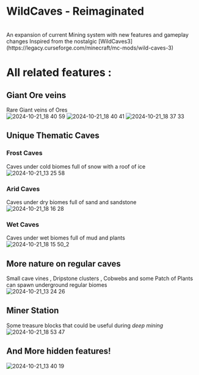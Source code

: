 # WildCaves - Reimaginated
<br>
An expansion of current Mining system with new features and gameplay changes
Inspired from the nostalgic [WildCaves3](https://legacy.curseforge.com/minecraft/mc-mods/wild-caves-3)

<br>

# All related features :

## Giant Ore veins
Rare Giant veins of Ores<br>
![2024-10-21_18 40 59](https://github.com/user-attachments/assets/44c58046-f3da-4a59-bcc1-cd938caa457b)
![2024-10-21_18 40 41](https://github.com/user-attachments/assets/748d0dcf-bba2-4f12-816c-14c10c256b74)
![2024-10-21_18 37 33](https://github.com/user-attachments/assets/9184048f-99e6-4140-a52e-73f7225b38ee)


## Unique Thematic Caves

### Frost Caves
Caves under cold biomes full of snow with a roof of ice<br>
![2024-10-21_13 25 58](https://github.com/user-attachments/assets/980347a8-e406-442e-b997-e60a6249f130)

### Arid Caves
Caves under dry biomes full of sand and sandstone<br>
![2024-10-21_18 16 28](https://github.com/user-attachments/assets/7c75452a-87c6-456d-9bc6-b0714f30903a)

### Wet Caves
Caves under wet biomes full of mud and plants<br>
![2024-10-21_18 15 50_2](https://github.com/user-attachments/assets/38d45caa-b8ac-4899-8895-7dd7680c34a6)

## More nature on regular caves
Small cave vines , Dripstone clusters , Cobwebs and some Patch of Plants can spawn underground regular biomes<br>
![2024-10-21_13 24 26](https://github.com/user-attachments/assets/e66288ff-cda3-476c-8c8d-d1c180714609)

## Miner Station
Some treasure blocks that could be useful during *deep mining*<br>
![2024-10-21_18 53 47](https://github.com/user-attachments/assets/87e961aa-974f-4684-a868-521b9e1ccc8c)


## And More hidden features!
![2024-10-21_13 40 19](https://github.com/user-attachments/assets/fce0ad90-0b3f-4cae-a7d8-0ba78ea150bd)
